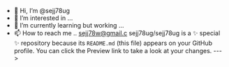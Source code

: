 - 👋 Hi, I’m @sejj78ug
- 👀 I’m interested in ...
- 🌱 I’m currently learning but working ...
- 📫 How to reach me .. sejj78w@gmail.c
sejj78ug/sejj78ug is a ✨ special ✨ repository because its `README.md` (this file) appears on your GitHub profile.
You can click the Preview link to take a look at your changes.
--->
